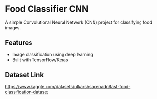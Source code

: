# Food Classifier CNN

A simple Convolutional Neural Network (CNN) project for classifying food images.

## Features

- Image classification using deep learning
- Built with TensorFlow/Keras

## Dataset Link
https://www.kaggle.com/datasets/utkarshsaxenadn/fast-food-classification-dataset